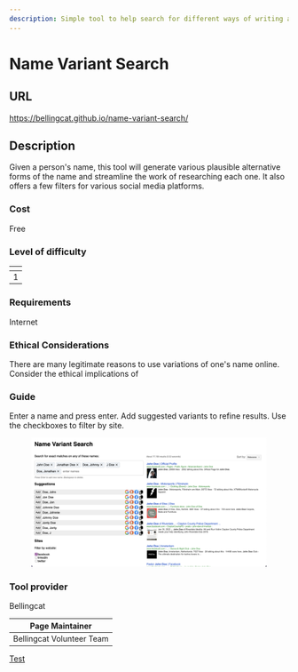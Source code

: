 ```yaml
---
description: Simple tool to help search for different ways of writing a name.
---
```


# Name Variant Search

## URL

https://bellingcat.github.io/name-variant-search/

## Description <a href="#description" id="description"></a>

Given a person's name, this tool will generate various plausible alternative forms of the name and streamline the work of researching each one. It also offers a few filters for various social media platforms.

### Cost <a href="#is-it-free" id="is-it-free"></a>

Free

### Level of difficulty <a href="#level-of-difficulty" id="level-of-difficulty"></a>

<table data-header-hidden><thead><tr><th data-type="rating" data-max="5"></th></tr></thead><tbody><tr><td>1</td></tr></tbody></table>

### Requirements <a href="#requirements" id="requirements"></a>

Internet

### Ethical Considerations <a href="#ethical-considerations" id="ethical-considerations"></a>

There are many legitimate reasons to use variations of one's name online. Consider the ethical implications of

### Guide <a href="#guide" id="guide"></a>

Enter a name and press enter. Add suggested variants to refine results. Use the checkboxes to filter by site.

<figure><img src=".gitbook/assets/Screenshot 2024-01-25 at 16.58.10.png" alt=""><figcaption></figcaption></figure>

### Tool provider <a href="#tool-provider" id="tool-provider"></a>

Bellingcat

| Page Maintainer           |
| ------------------------- |
| Bellingcat Volunteer Team |

[Test](https://app.gitbook.com/s/NTTgCvQ5sHsy1ZiVO9VN/#description)
